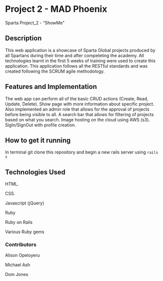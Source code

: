 # Project 2 - MAD Phoenix
Sparta Project_2 - “ShowMe” 

## Description 

This web application is a showcase of Sparta Global projects produced by all Spartans during their time and after compeleting the academy. All technologies learnt in the first 5 weeks of training were used to create this application. This application follows all the RESTful standards and was created following the SCRUM agile methodology. 

## Features and Implementation 
The web app can perform all of the basic CRUD actions (Create, Read, Update, Delete). 
Show page with more information about specific project.
Also implemented an admin role that allows for the approval of projects before being visible to all. 
A search bar that allows for filtering of projects based on what you search. 
Image hosting on the cloud using AWS (s3).
SigIn/SignOut with profile creation.


## How to get it running 
In terminal git clone this repository and begin a new rails server using ```rails s``` 


## Technologies Used

HTML. 
 
CSS. 

Javascript (jQuery) 

Ruby   

Ruby on Rails 

Various Ruby gems

### Contributors 

Alison Opeloyeru 

Michael Ash 
 
Dom Jones     
